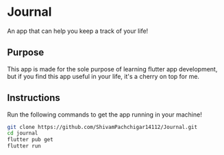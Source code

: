 # Journal

An app that can help you keep a track of your life!

## Purpose

This app is made for the sole purpose of learning flutter app development, but if you find this app useful in your life, it's a cherry on top for me.

## Instructions
Run the following commands to get the app running in your machine!

```sh
git clone https://github.com/ShivamPachchigar14112/Journal.git
cd journal
flutter pub get
flutter run
```
